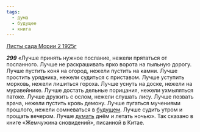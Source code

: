 ```yaml
---
tags:
  - дума
  - будущее
  - книга
---
```


[Листы сада Мории 2 1925г](https://127.0.0.1:4002/agni/1925)

___299___
«Лучше принять нужное послание, нежели прятаться от посланного. Лучше не раскрашивать ярко ворота на пыльную дорогу. Лучше пустить коня на огород, нежели пустить на камни. Лучше простить урядника, нежели судиться с приставом. Лучше уступить морковь, нежели лишиться гороха. Лучше уснуть на доске, нежели на муравейнике. Лучше достать дельные порицания, нежели ухмыляться патоке. Лучше дружить с ослом, нежели слушать лису. Лучше позвать врача, нежели пустить кровь демону. Лучше пугаться мучениями прошлого, нежели сомневаться в [будущем](../../../tags/#будущее). Лучше судить утром и прощать вечером. Лучше [думать](../../../tags/#дума) днём и летать ночью». Так сказано в книге «Жемчужина сновидений», писанной в Китае.   

   

